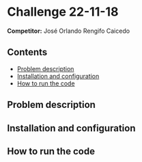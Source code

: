 # Challenge 22-11-18

**Competitor:** José Orlando Rengifo Caicedo

## Contents

- [Problem description](#Problem-description)
- [Installation and configuration](#Installation-and-configuration)
- [How to run the code](#How-to-run-the-code)

## Problem description

## Installation and configuration

## How to run the code

<!--stackedit_data:
eyJoaXN0b3J5IjpbMTM0MDcwMzI0N119
-->
